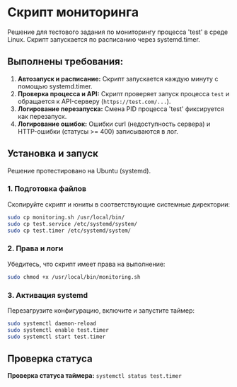# Скрипт мониторинга

Решение для тестового задания по мониторингу процесса 'test' в среде Linux. Скрипт запускается по расписанию через systemd.timer.

## Выполнены требования:
1. **Автозапуск и расписание:** Скрипт запускается каждую минуту с помощью systemd.timer.
2.  **Проверка процесса и API:** Скрипт проверяет запуск процесса `test` и обращается к API-серверу (`https://test.com/...`).
3.  **Логирование перезапуска:** Смена PID процесса 'test' фиксируется как перезапуск.
4.  **Логирование ошибок:** Ошибки curl (недоступность сервера) и HTTP-ошибки (статусы >= 400) записываются в лог.

## Установка и запуск
Решение протестировано на Ubuntu (systemd).

### 1. Подготовка файлов
Скопируйте скрипт и юниты в соответствующие системные директории:

```bash
sudo cp monitoring.sh /usr/local/bin/
sudo cp test.service /etc/systemd/system/
sudo cp test.timer /etc/systemd/system/
```
### 2. Права и логи
Убедитесь, что скрипт имеет права на выполнение:
```bash
sudo chmod +x /usr/local/bin/monitoring.sh
```

### 3. Активация systemd
Перезагрузите конфигурацию, включите и запустите таймер:
```bash
sudo systemctl daemon-reload
sudo systemctl enable test.timer
sudo systemctl start test.timer
```

## Проверка статуса
**Проверка статуса таймера:** `systemctl status test.timer`

